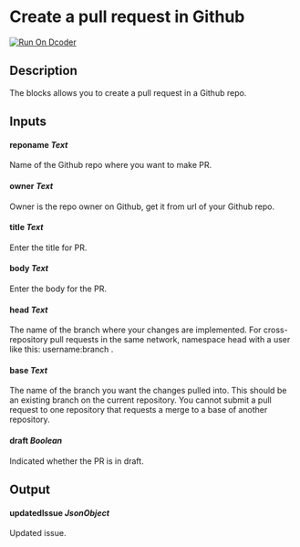 # Create a pull request in Github

[![Run On Dcoder](https://static-content.dcoder.tech/dcoder-assets/run-on-dcoder.svg)](https://code.dcoder.tech/feed/block/61eb170de4eeff10586878ae)

## Description

The blocks allows you to create a pull request in a Github repo.

## Inputs

#### **reponame** _Text_

Name of the Github repo where you want to make PR.

#### **owner** _Text_

Owner is the repo owner on Github, get it from url of your Github repo.

#### **title** _Text_

Enter the title for PR.

#### **body** _Text_

Enter the body for the PR.

#### **head** _Text_

The name of the branch where your changes are implemented. For cross-repository pull requests in the same network, namespace head with a user like this: username:branch .

#### **base** _Text_

The name of the branch you want the changes pulled into. This should be an existing branch on the current repository. You cannot submit a pull request to one repository that requests a merge to a base of another repository.

#### **draft** _Boolean_

Indicated whether the PR is in draft.

## Output

#### **updatedIssue** _JsonObject_

Updated issue.
